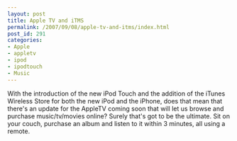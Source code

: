 ```yaml
---
layout: post
title: Apple TV and iTMS
permalink: /2007/09/08/apple-tv-and-itms/index.html
post_id: 291
categories: 
- Apple
- appletv
- ipod
- ipodtouch
- Music
---
```


 With the introduction of the new iPod Touch and the addition of the iTunes Wireless Store for both the new iPod and the iPhone, does that mean that there's an update for the AppleTV coming soon that will let us browse and purchase music/tv/movies online? Surely that's got to be the ultimate. Sit on your couch, purchase an album and listen to it within 3 minutes, all using a remote.

